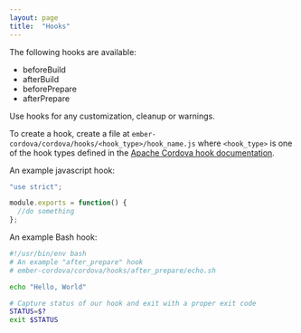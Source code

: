 ```yaml
---
layout: page
title:  "Hooks"
---
```


The following hooks are available:

* beforeBuild
* afterBuild
* beforePrepare
* afterPrepare

Use hooks for any customization, cleanup or warnings.

To create a hook, create a file at `ember-cordova/cordova/hooks/<hook_type>/hook_name.js`
where `<hook_type>` is one of the hook types defined in the
[Apache Cordova hook documentation](https://cordova.apache.org/docs/en/latest/guide/appdev/hooks/index.html#introduction).

An example javascript hook:

```js
"use strict";

module.exports = function() {
  //do something
};
```

An example Bash hook:
```bash
#!/usr/bin/env bash
# An example "after_prepare" hook
# ember-cordova/cordova/hooks/after_prepare/echo.sh

echo "Hello, World"

# Capture status of our hook and exit with a proper exit code
STATUS=$?
exit $STATUS
```
